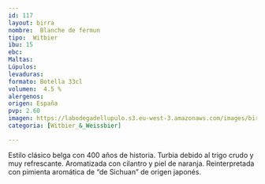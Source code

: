 ```yaml
---
id: 117
layout: birra
nombre:  Blanche de fermun
tipo:  Witbier
ibu: 15
ebc:
Maltas:
Lúpulos:
levaduras: 
formato: Botella 33cl
volumen:  4.5 %
alergenos: 
origen: España
pvp: 2.60
imagen: https://labodegadellupulo.s3.eu-west-3.amazonaws.com/images/birras/blanchedefermun.jpg
categoria: [Witbier_&_Weissbier]

---
```

Estilo clásico belga con 400 años de historia. Turbia debido al trigo crudo y muy refrescante. Aromatizada con cilantro y piel de naranja. Reinterpretada con pimienta aromática de “de Sichuan” de origen japonés.